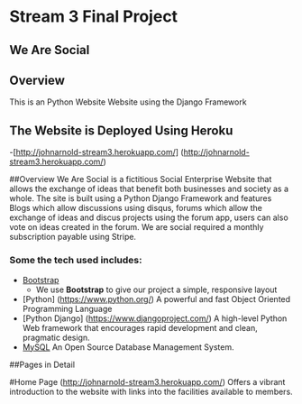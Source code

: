 # Stream 3 Final Project

## We Are Social
 
## Overview
 
This is an Python Website Website using the Django Framework
## The Website is Deployed Using Heroku
-[http://johnarnold-stream3.herokuapp.com/] (http://johnarnold-stream3.herokuapp.com/)

##Overview
We Are Social is a fictitious Social Enterprise Website that allows the exchange of ideas that benefit both businesses and society as a whole.  The site is built using a Python Django Framework and features Blogs which allow discussions using disqus, forums which allow the exchange of ideas and discus projects using the forum app, users can also vote on ideas created in the forum.
We are social required a monthly subscription payable using Stripe.
 
### Some the tech used includes:
- [Bootstrap](http://getbootstrap.com/)
    - We use **Bootstrap** to give our project a simple, responsive layout
- [Python] (https://www.python.org/) A powerful and fast Object Oriented Programming Language
- [Python Django] (https://www.djangoproject.com/) A high-level Python Web framework that encourages rapid development and clean, pragmatic design.
- [MySQL](https://www.mysql.com/) An Open Source Database Management System.


##Pages in Detail

#Home Page
(http://johnarnold-stream3.herokuapp.com/) Offers a vibrant introduction to the website with links into the facilities available to members.

